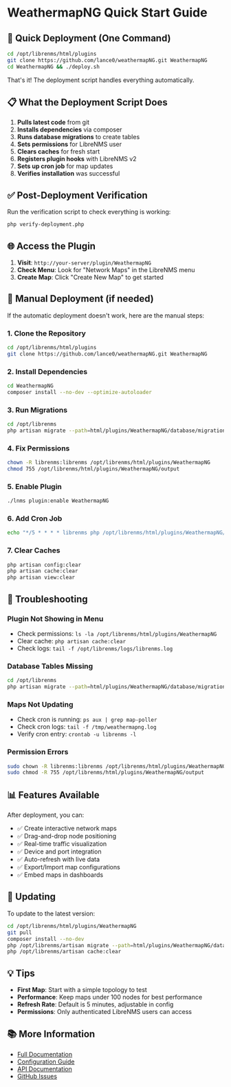 # WeathermapNG Quick Start Guide

## 🚀 Quick Deployment (One Command)

```bash
cd /opt/librenms/html/plugins
git clone https://github.com/lance0/weathermapNG.git WeathermapNG
cd WeathermapNG && ./deploy.sh
```

That's it! The deployment script handles everything automatically.

## 📋 What the Deployment Script Does

1. **Pulls latest code** from git
2. **Installs dependencies** via composer
3. **Runs database migrations** to create tables
4. **Sets permissions** for LibreNMS user
5. **Clears caches** for fresh start
6. **Registers plugin hooks** with LibreNMS v2
7. **Sets up cron job** for map updates
8. **Verifies installation** was successful

## ✅ Post-Deployment Verification

Run the verification script to check everything is working:

```bash
php verify-deployment.php
```

## 🌐 Access the Plugin

1. **Visit**: `http://your-server/plugin/WeathermapNG`
2. **Check Menu**: Look for "Network Maps" in the LibreNMS menu
3. **Create Map**: Click "Create New Map" to get started

## 🔧 Manual Deployment (if needed)

If the automatic deployment doesn't work, here are the manual steps:

### 1. Clone the Repository
```bash
cd /opt/librenms/html/plugins
git clone https://github.com/lance0/weathermapNG.git WeathermapNG
```

### 2. Install Dependencies
```bash
cd WeathermapNG
composer install --no-dev --optimize-autoloader
```

### 3. Run Migrations
```bash
cd /opt/librenms
php artisan migrate --path=html/plugins/WeathermapNG/database/migrations
```

### 4. Fix Permissions
```bash
chown -R librenms:librenms /opt/librenms/html/plugins/WeathermapNG
chmod 755 /opt/librenms/html/plugins/WeathermapNG/output
```

### 5. Enable Plugin
```bash
./lnms plugin:enable WeathermapNG
```

### 6. Add Cron Job
```bash
echo "*/5 * * * * librenms php /opt/librenms/html/plugins/WeathermapNG/bin/map-poller.php" | sudo tee -a /etc/cron.d/librenms
```

### 7. Clear Caches
```bash
php artisan config:clear
php artisan cache:clear
php artisan view:clear
```

## 🐛 Troubleshooting

### Plugin Not Showing in Menu
- Check permissions: `ls -la /opt/librenms/html/plugins/WeathermapNG`
- Clear cache: `php artisan cache:clear`
- Check logs: `tail -f /opt/librenms/logs/librenms.log`

### Database Tables Missing
```bash
cd /opt/librenms
php artisan migrate --path=html/plugins/WeathermapNG/database/migrations --force
```

### Maps Not Updating
- Check cron is running: `ps aux | grep map-poller`
- Check cron logs: `tail -f /tmp/weathermapng.log`
- Verify cron entry: `crontab -u librenms -l`

### Permission Errors
```bash
sudo chown -R librenms:librenms /opt/librenms/html/plugins/WeathermapNG
sudo chmod -R 755 /opt/librenms/html/plugins/WeathermapNG/output
```

## 📊 Features Available

After deployment, you can:

- ✅ Create interactive network maps
- ✅ Drag-and-drop node positioning
- ✅ Real-time traffic visualization
- ✅ Device and port integration
- ✅ Auto-refresh with live data
- ✅ Export/Import map configurations
- ✅ Embed maps in dashboards

## 🔄 Updating

To update to the latest version:

```bash
cd /opt/librenms/html/plugins/WeathermapNG
git pull
composer install --no-dev
php /opt/librenms/artisan migrate --path=html/plugins/WeathermapNG/database/migrations
php /opt/librenms/artisan cache:clear
```

## 💡 Tips

- **First Map**: Start with a simple topology to test
- **Performance**: Keep maps under 100 nodes for best performance
- **Refresh Rate**: Default is 5 minutes, adjustable in config
- **Permissions**: Only authenticated LibreNMS users can access

## 📚 More Information

- [Full Documentation](README.md)
- [Configuration Guide](config/weathermapng.php)
- [API Documentation](API.md)
- [GitHub Issues](https://github.com/lance0/weathermapNG/issues)